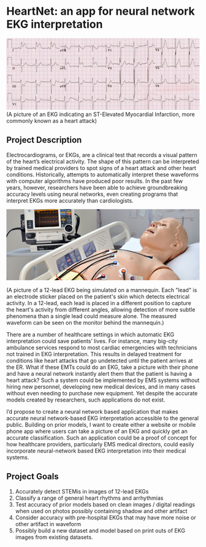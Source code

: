 # HeartNet: an app for neural network EKG interpretation


![EKG image](/images/ekg.jpg)
(A picture of an EKG indicating an ST-Elevated Myocardial Infarction, more commonly known as a heart attack)

## Project Description

Electrocardiograms, or EKGs, are a clinical test that records a visual pattern of the heart’s electrical activity.  The shape of this pattern can be interpreted by trained medical providers to spot signs of a heart attack and other heart conditions.  Historically, attempts to automatically interpret these waveforms with computer algorithms have produced poor results.  In the past few years,  however, researchers have been able to achieve groundbreaking accuracy levels using neural networks, even creating programs that interpret EKGs more accurately than cardiologists.

![12-lead image](/images/12lead.jpg)

(A picture of a 12-lead EKG being simulated on a mannequin.  Each "lead" is an electrode sticker placed on the patient's skin which detects electrical activity.  In a 12-lead, each lead is placed in a different position to capture the heart's activity from different angles, allowing detection of more subtle phenomena than a single lead could measure alone.  The measured waveform can be seen on the monitor behind the mannequin.)
  
There are a number of healthcare settings in which automatic EKG interpretation could save patients’ lives.  For instance, many big-city ambulance services respond to most cardiac emergencies with technicians not trained in EKG interpretation.  This results in delayed treatment for conditions like heart attacks that go undetected until the patient arrives at the ER.  What if these EMTs could do an EKG, take a picture with their phone and have a neural network instantly alert them that the patient is having a heart attack?  Such a system could be implemented by EMS systems without hiring new personnel, developing new medical devices, and in many cases without even needing to purchase new equipment.  Yet despite the accurate models created by researchers, such applications do not exist.
  
I’d propose to create a neural network based application that makes accurate neural network-based EKG interpretation accessible to the general public.  Building on prior models, I want to create either a website or mobile phone app where users can take a picture of an EKG and quickly get an accurate classification.  Such an application could be a proof of concept for how healthcare providers, particularly EMS medical directors, could easily incorporate neural-network based EKG interpretation into their medical systems.

## Project Goals

1. Accurately detect STEMis in images of 12-lead EKGs
2. Classify a range of general heart rhythms and arrhythmias
3. Test accuracy of prior models based on clean images / digital readings when used on photos possibly containing shadow and other artifact
4. Consider accuracy with pre-hospital EKGs that may have more noise or other artifact in waveform
5. Possibly build a new dataset and model based on print outs of EKG images from existing datasets.
